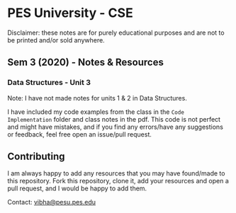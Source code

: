# PES University - CSE

Disclaimer: these notes are for purely educational purposes and are not to be printed and/or sold anywhere.

## Sem 3 (2020) - Notes & Resources

### Data Structures - Unit 3

Note: I have not made notes for units 1 & 2 in Data Structures.

I have included my code examples from the class in the `Code Implementation` folder and class notes in the pdf. This code is not perfect and might have mistakes, and if you find any errors/have any suggestions or feedback, feel free open an issue/pull request.

## Contributing

I am always happy to add any resources that you may have found/made to this repository. Fork this repository, clone it, add your resources and open a pull request, and I would be happy to add them.

Contact:
[vibha@pesu.pes.edu](mailto:vibha@pesu.pes.edu)
